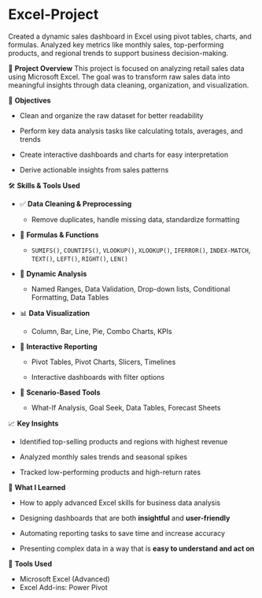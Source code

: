 # Excel-Project
Created a dynamic sales dashboard in Excel using pivot tables, charts, and formulas. Analyzed key metrics like monthly sales, top-performing products, and regional trends to support business decision-making.

📝 **Project Overview**
This project is focused on analyzing retail sales data using Microsoft Excel. The goal was to transform raw sales data into meaningful insights through data cleaning, organization, and visualization.

🎯 **Objectives**
- Clean and organize the raw dataset for better readability
  
- Perform key data analysis tasks like calculating totals, averages, and trends
  
- Create interactive dashboards and charts for easy interpretation
  
- Derive actionable insights from sales patterns

🛠️ **Skills & Tools Used**
- ✅ **Data Cleaning & Preprocessing**
  - Remove duplicates, handle missing data, standardize formatting

- 📐 **Formulas & Functions**
  - `SUMIFS()`, `COUNTIFS()`, `VLOOKUP()`, `XLOOKUP()`, `IFERROR()`, `INDEX-MATCH`, `TEXT()`, `LEFT()`, `RIGHT()`, `LEN()`

- 🔄 **Dynamic Analysis**
  - Named Ranges, Data Validation, Drop-down lists, Conditional Formatting, Data Tables

- 📊 **Data Visualization**
  - Column, Bar, Line, Pie, Combo Charts, KPIs

- 📌 **Interactive Reporting**
  - Pivot Tables, Pivot Charts, Slicers, Timelines
    
  - Interactive dashboards with filter options

- 🧮 **Scenario-Based Tools**
  - What-If Analysis, Goal Seek, Data Tables, Forecast Sheets
 
📈 **Key Insights**
- Identified top-selling products and regions with highest revenue

- Analyzed monthly sales trends and seasonal spikes

- Tracked low-performing products and high-return rates

🧠 **What I Learned**
- How to apply advanced Excel skills for business data analysis
  
- Designing dashboards that are both **insightful** and **user-friendly**
  
- Automating reporting tasks to save time and increase accuracy
  
- Presenting complex data in a way that is **easy to understand and act on**

🧰 **Tools Used**
- Microsoft Excel (Advanced)
- Excel Add-ins: Power Pivot 


